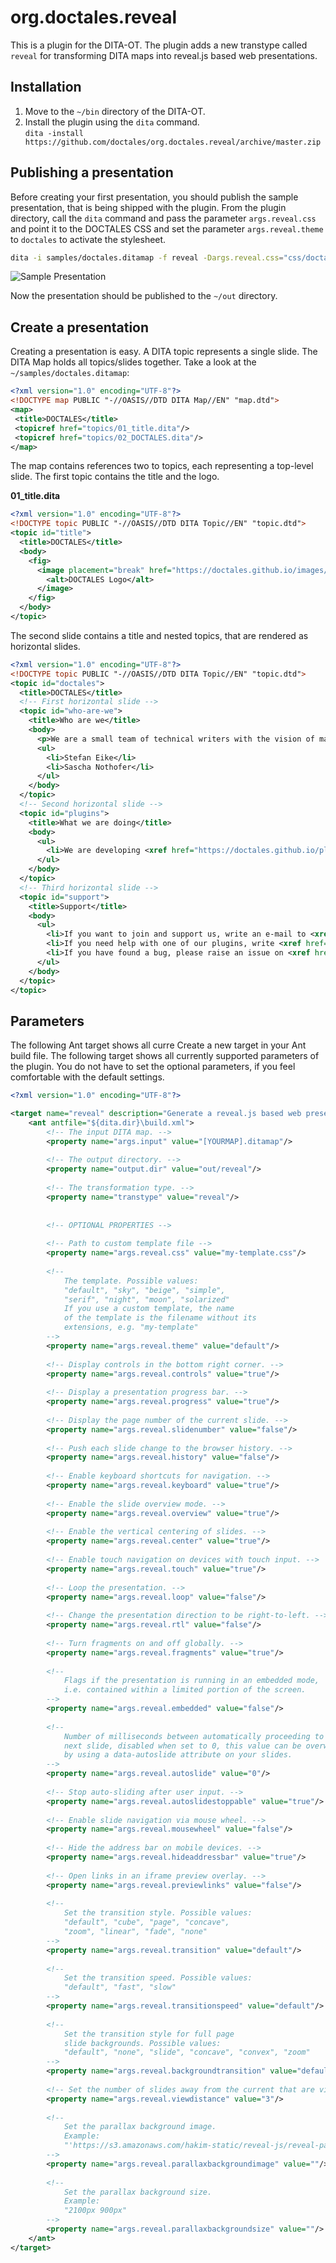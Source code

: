 org.doctales.reveal
===========================

This is a plugin for the DITA-OT. The plugin adds a new transtype called `reveal` for transforming DITA maps into reveal.js based web presentations.


## Installation

1. Move to the `~/bin` directory of the DITA-OT.
2. Install the plugin using the `dita` command.  
   `dita -install https://github.com/doctales/org.doctales.reveal/archive/master.zip`


## Publishing a presentation

Before creating your first presentation, you should publish the sample presentation, that is being shipped with the plugin. From the plugin directory, call the `dita` command and pass the parameter `args.reveal.css` and point it to the DOCTALES CSS and set the parameter `args.reveal.theme` to `doctales` to activate the stylesheet.

```bash
dita -i samples/doctales.ditamap -f reveal -Dargs.reveal.css="css/doctales.css" -Dargs.reveal.theme="doctales"
```

![Sample Presentation](https://raw.githubusercontent.com/doctales/doctales.github.io/master/media/animations/reveal-sample-presentation.gif)

Now the presentation should be published to the `~/out` directory.


## Create a presentation

Creating a presentation is easy. A DITA topic represents a single slide. The DITA Map holds all topics/slides together. Take a look at the `~/samples/doctales.ditamap`:

```xml
<?xml version="1.0" encoding="UTF-8"?>
<!DOCTYPE map PUBLIC "-//OASIS//DTD DITA Map//EN" "map.dtd">
<map>
 <title>DOCTALES</title>
 <topicref href="topics/01_title.dita"/>
 <topicref href="topics/02_DOCTALES.dita"/>
</map>
```

The map contains references two to topics, each representing a top-level slide. The first topic contains the title and the logo.

**01_title.dita**

```xml
<?xml version="1.0" encoding="UTF-8"?>
<!DOCTYPE topic PUBLIC "-//OASIS//DTD DITA Topic//EN" "topic.dtd">
<topic id="title">
  <title>DOCTALES</title>
  <body>
    <fig>
      <image placement="break" href="https://doctales.github.io/images/doctales-logo.svg">
        <alt>DOCTALES Logo</alt>
      </image>
    </fig>
  </body>
</topic>
```

The second slide contains a title and nested topics, that are rendered as horizontal slides.

```xml
<?xml version="1.0" encoding="UTF-8"?>
<!DOCTYPE topic PUBLIC "-//OASIS//DTD DITA Topic//EN" "topic.dtd">
<topic id="doctales">
  <title>DOCTALES</title>
  <!-- First horizontal slide -->
  <topic id="who-are-we">
    <title>Who are we</title>
    <body>
      <p>We are a small team of technical writers with the vision of making DITA easier to use for small teams.</p>
      <ul>
        <li>Stefan Eike</li>
        <li>Sascha Nothofer</li>
      </ul>
    </body>
  </topic>
  <!-- Second horizontal slide -->
  <topic id="plugins">
    <title>What we are doing</title>
    <body>
      <ul>
        <li>We are developing <xref href="https://doctales.github.io/plugins/Plugins.html" format="html" scope="external">plugins</xref> for the DITA-OT for various use cases.</li>
      </ul>
    </body>
  </topic>
  <!-- Third horizontal slide -->
  <topic id="support">
    <title>Support</title>
    <body>
      <ul>
        <li>If you want to join and support us, write an e-mail to <xref href="mailto:stefan.eike@mailbox.org" format="html" scope="external">stefan.eike@mailbox.org</xref>.</li>
        <li>If you need help with one of our plugins, write <xref href="http://stackoverflow.com/" format="html" scope="external">Stackoverflow topic</xref> and label it with <i>DITA</i> and <i>DOCTALES</i>.</li>
        <li>If you have found a bug, please raise an issue on <xref href="http://github.com/doctales/" format="html" scope="external">Github</xref>.</li>
      </ul>
    </body>
  </topic>
</topic>
```


## Parameters

The following Ant target shows all curre
Create a new target in your Ant build file. The following target shows all currently supported parameters of the plugin. You do not have to set the optional parameters, if you feel comfortable with the default settings.

```xml
<?xml version="1.0" encoding="UTF-8"?>

<target name="reveal" description="Generate a reveal.js based web presentation.">
    <ant antfile="${dita.dir}\build.xml">
        <!-- The input DITA map. -->
        <property name="args.input" value="[YOURMAP].ditamap"/>
        
        <!-- The output directory. -->
        <property name="output.dir" value="out/reveal"/>
        
        <!-- The transformation type. -->
        <property name="transtype" value="reveal"/>
        
        
        <!-- OPTIONAL PROPERTIES -->
        
        <!-- Path to custom template file -->
        <property name="args.reveal.css" value="my-template.css"/>
        
        <!--
            The template. Possible values:
            "default", "sky", "beige", "simple",
            "serif", "night", "moon", "solarized"
            If you use a custom template, the name
            of the template is the filename without its
            extensions, e.g. "my-template"
        -->
        <property name="args.reveal.theme" value="default"/>
        
        <!-- Display controls in the bottom right corner. -->
        <property name="args.reveal.controls" value="true"/>
        
        <!-- Display a presentation progress bar. -->
        <property name="args.reveal.progress" value="true"/>
        
        <!-- Display the page number of the current slide. -->
        <property name="args.reveal.slidenumber" value="false"/>
        
        <!-- Push each slide change to the browser history. -->
        <property name="args.reveal.history" value="false"/>
        
        <!-- Enable keyboard shortcuts for navigation. -->
        <property name="args.reveal.keyboard" value="true"/>
        
        <!-- Enable the slide overview mode. -->
        <property name="args.reveal.overview" value="true"/>
        
        <!-- Enable the vertical centering of slides. -->
        <property name="args.reveal.center" value="true"/>
        
        <!-- Enable touch navigation on devices with touch input. -->
        <property name="args.reveal.touch" value="true"/>
        
        <!-- Loop the presentation. -->
        <property name="args.reveal.loop" value="false"/>
        
        <!-- Change the presentation direction to be right-to-left. -->
        <property name="args.reveal.rtl" value="false"/>
        
        <!-- Turn fragments on and off globally. -->
        <property name="args.reveal.fragments" value="true"/>
        
        <!--
            Flags if the presentation is running in an embedded mode,
            i.e. contained within a limited portion of the screen.
        -->
        <property name="args.reveal.embedded" value="false"/>
        
        <!--
            Number of milliseconds between automatically proceeding to the
            next slide, disabled when set to 0, this value can be overwritten
            by using a data-autoslide attribute on your slides.
        -->
        <property name="args.reveal.autoslide" value="0"/>
        
        <!-- Stop auto-sliding after user input. -->
        <property name="args.reveal.autoslidestoppable" value="true"/>
        
        <!-- Enable slide navigation via mouse wheel. -->
        <property name="args.reveal.mousewheel" value="false"/>
        
        <!-- Hide the address bar on mobile devices. -->
        <property name="args.reveal.hideaddressbar" value="true"/>
        
        <!-- Open links in an iframe preview overlay. -->
        <property name="args.reveal.previewlinks" value="false"/>
        
        <!--
            Set the transition style. Possible values:
            "default", "cube", "page", "concave",
            "zoom", "linear", "fade", "none"
        -->
        <property name="args.reveal.transition" value="default"/>
        
        <!--
            Set the transition speed. Possible values:
            "default", "fast", "slow"
        -->
        <property name="args.reveal.transitionspeed" value="default"/>
        
        <!--
            Set the transition style for full page
            slide backgrounds. Possible values:
            "default", "none", "slide", "concave", "convex", "zoom"
        -->
        <property name="args.reveal.backgroundtransition" value="default"/>
        
        <!-- Set the number of slides away from the current that are visible. -->
        <property name="args.reveal.viewdistance" value="3"/>
        
        <!--
            Set the parallax background image.
            Example:
            "'https://s3.amazonaws.com/hakim-static/reveal-js/reveal-parallax-1.jpg'"
        -->
        <property name="args.reveal.parallaxbackgroundimage" value=""/>
        
        <!--
            Set the parallax background size.
            Example:
            "2100px 900px"
        -->
        <property name="args.reveal.parallaxbackgroundsize" value=""/>
    </ant>
</target>
```

